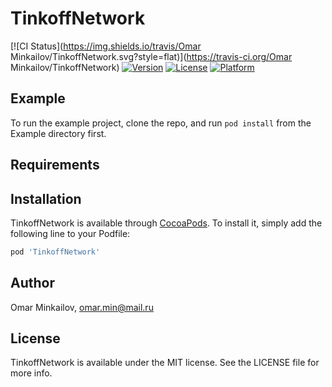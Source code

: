 # TinkoffNetwork

[![CI Status](https://img.shields.io/travis/Omar Minkailov/TinkoffNetwork.svg?style=flat)](https://travis-ci.org/Omar Minkailov/TinkoffNetwork)
[![Version](https://img.shields.io/cocoapods/v/TinkoffNetwork.svg?style=flat)](https://cocoapods.org/pods/TinkoffNetwork)
[![License](https://img.shields.io/cocoapods/l/TinkoffNetwork.svg?style=flat)](https://cocoapods.org/pods/TinkoffNetwork)
[![Platform](https://img.shields.io/cocoapods/p/TinkoffNetwork.svg?style=flat)](https://cocoapods.org/pods/TinkoffNetwork)

## Example

To run the example project, clone the repo, and run `pod install` from the Example directory first.

## Requirements

## Installation

TinkoffNetwork is available through [CocoaPods](https://cocoapods.org). To install
it, simply add the following line to your Podfile:

```ruby
pod 'TinkoffNetwork'
```

## Author

Omar Minkailov, omar.min@mail.ru

## License

TinkoffNetwork is available under the MIT license. See the LICENSE file for more info.
